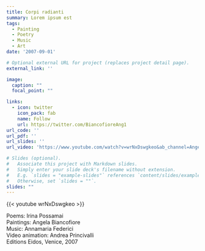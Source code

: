 ```yaml
---
title: Corpi radianti
summary: Lorem ipsum est
tags:
  - Painting
  - Poetry
  - Music
  - Art
date: '2007-09-01'

# Optional external URL for project (replaces project detail page).
external_link: ''

image:
  caption: ""
  focal_point: ""

links:
  - icon: twitter
    icon_pack: fab
    name: Follow
    url: https://twitter.com/BiancofioreAng1
url_code: ''
url_pdf: ''
url_slides: ''
url_video: 'https://www.youtube.com/watch?v=wrNxDswgkeo&ab_channel=AngelaBiancofiore'

# Slides (optional).
#   Associate this project with Markdown slides.
#   Simply enter your slide deck's filename without extension.
#   E.g. `slides = "example-slides"` references `content/slides/example-slides.md`.
#   Otherwise, set `slides = ""`.
slides: ""
---
```


{{< youtube wrNxDswgkeo >}}

Poems: Irina Possamai <br>
Paintings: Angela Biancofiore <br>
Music: Annamaria Federici <br>
Video animation: Andrea Princivalli <br>
Editions Eidos, Venice, 2007